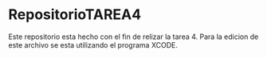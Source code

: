 # RepositorioTAREA4
Este repositorio esta hecho con el fin de relizar la tarea 4. 
Para la edicion de este archivo se esta utilizando el programa XCODE.
